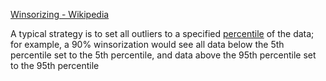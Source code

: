 [Winsorizing - Wikipedia](https://en.wikipedia.org/wiki/Winsorizing)

A typical strategy is to set all outliers to a specified [percentile](https://en.wikipedia.org/wiki/Percentile "Percentile") of the data; for example, a 90% winsorization would see all data below the 5th percentile set to the 5th percentile, and data above the 95th percentile set to the 95th percentile